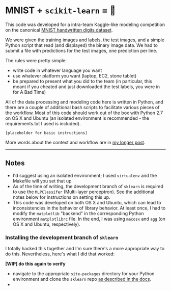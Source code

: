 # MNIST + ``scikit-learn`` = :star2: 


This code was developed for a intra-team Kaggle-like modeling competition on the canonical [MNIST handwritten digits dataset](https://en.wikipedia.org/wiki/MNIST_database).  

We were given the training images and labels, the test images, and a simple Python script that read (and displayed) the binary image data. We had to submit a file with predictions for the test images, one prediction per line.  

The rules were pretty simple: 

- write code in whatever language you want
- use whatever platform you want (laptop, EC2, stone tablet)  
- be prepared to present what you did to the team (in particular, this meant if you cheated and just downloaded the test labels, you were in for A Bad Time) 

All of the data processing and modeling code here is written in Python, and there are a couple of additional bash scripts to facilitate various pieces of the workflow. Most of this code should work out of the box with Python 2.7 on OS X and Ubuntu (an isolated environment is recommended - the requirements.txt I used is included). 

``[placeholder for basic instructions]``

More words about the context and workflow are in [my longer post](www.joshmontague.com). 

-----

## Notes

- I'd suggest using an isolated environment; I used ``virtualenv`` and the Makefile will you set that up 
- As of the time of writing, the development branch of ``sklearn`` is required to use the ``MLPClassifer`` (Multi-layer perceptron). See the additional notes below for instructions on setting this up. 
- This code was developed on both OS X and Ubuntu, which can lead to inconsistencies in the behavior of library behavior. At least once, I had to modify the ``matplotlib`` "backend" in the corresponding Python environment ``matplotlibrc`` file. In the end, I was using ``macosx`` and ``agg`` (on OS X and Ubuntu, respectively). 


### Installing the development branch of ``sklearn`` 

I totally hacked this together and I'm sure there's a more appropriate way to do this. Nevertheless, here's what I did that worked:

**[WIP] do this again to verify** 

- navigate to the appropriate ``site-packages`` directory for your Python environment and clone the ``sklearn`` repo [as described in the docs](http://scikit-learn.org/stable/developers/contributing.html#git-repo).  
- 
  

